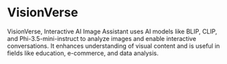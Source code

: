 # VisionVerse
VisionVerse, Interactive AI Image Assistant uses AI models like BLIP, CLIP, and Phi-3.5-mini-instruct to analyze images and enable interactive conversations. It enhances understanding of visual content and is useful in fields like education, e-commerce, and data analysis.

